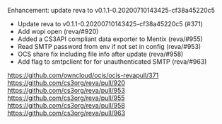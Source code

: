 Enhancement: update reva to v0.1.1-0.20200710143425-cf38a45220c5

- Update reva to v0.1.1-0.20200710143425-cf38a45220c5 (#371)
- Add wopi open (reva/#920)
- Added a CS3API compliant data exporter to Mentix (reva/#955)
- Read SMTP password from env if not set in config (reva/#953)
- OCS share fix including file info after update (reva/#958)
- Add flag to smtpclient for for unauthenticated SMTP (reva/#963)

https://github.com/owncloud/ocis/ocis-revapull/371
https://github.com/cs3org/reva/pull/920
https://github.com/cs3org/reva/pull/953
https://github.com/cs3org/reva/pull/955
https://github.com/cs3org/reva/pull/958
https://github.com/cs3org/reva/pull/963
